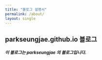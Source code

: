 ```yaml
---
title: "블로그 설명서"
permalink: /about/
layout: single
---
```


## parkseungjae.github.io 블로그

##### 이 블로그는 parkseungjae 의 블로그입니다.
